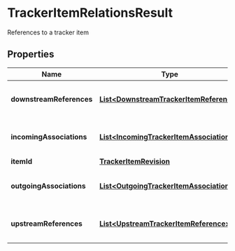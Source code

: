 

# TrackerItemRelationsResult

References to a tracker item

## Properties

| Name | Type | Description | Notes |
|------------ | ------------- | ------------- | -------------|
|**downstreamReferences** | [**List&lt;DownstreamTrackerItemReference&gt;**](DownstreamTrackerItemReference.md) | References and associations to the item |  [optional] |
|**incomingAssociations** | [**List&lt;IncomingTrackerItemAssociation&gt;**](IncomingTrackerItemAssociation.md) | References and associations to the item |  [optional] |
|**itemId** | [**TrackerItemRevision**](TrackerItemRevision.md) |  |  [optional] |
|**outgoingAssociations** | [**List&lt;OutgoingTrackerItemAssociation&gt;**](OutgoingTrackerItemAssociation.md) | References and associations to the item |  [optional] |
|**upstreamReferences** | [**List&lt;UpstreamTrackerItemReference&gt;**](UpstreamTrackerItemReference.md) | References and associations to the item |  [optional] |



